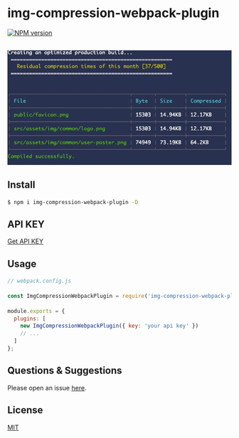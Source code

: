 # img-compression-webpack-plugin

[![NPM version](https://img.shields.io/npm/v/img-compression-webpack-plugin.svg)](https://www.npmjs.com/package/img-compression-webpack-plugin)


<p align="center">
	<br>
	<img src="media/screenshot.png">
	<br>
</p>




## Install

```bash
$ npm i img-compression-webpack-plugin -D
```

## API KEY
[Get API KEY](https://tinypng.com/developers)


## Usage

```js
// webpack.config.js

const ImgCompressionWebpackPlugin = require('img-compression-webpack-plugin');

module.exports = {
  plugins: [
    new ImgCompressionWebpackPlugin({ key: 'your api key' })
    // ...
  ]
};
```




## Questions & Suggestions

Please open an issue [here](https://github.com/xjh22222228/img-compression-webpack-plugin/issues).

## License

[MIT](LICENSE)
